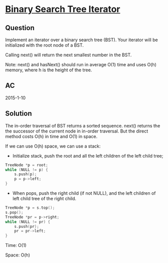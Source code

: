 ﻿# [Binary Search Tree Iterator ](https://oj.leetcode.com/problems/binary-search-tree-iterator/)
## Question
Implement an iterator over a binary search tree (BST). Your iterator will be initialized with the root node of a BST.

Calling next() will return the next smallest number in the BST.

Note: next() and hasNext() should run in average O(1) time and uses O(h) memory, where h is the height of the tree.


## AC
2015-1-10

## Solution

The in-order traversal of BST returns a sorted sequence. next() returns the the successor of the current node in in-order traversal. But the direct method costs O(h) in time and O(1) in space.

If we can use O(h) space, we can use a stack:
 -  Initialize stack, push the root and all the left children of the left child tree;
``` cpp
TreeNode *p = root;
while (NULL != p) {
	s.push(p);
	p = p->left;
}
```
 -  When pops, push the right child (if not NULL), and the left children of left child tree of the right child.
``` cpp
TreeNode *p = s.top();
s.pop();
TreeNode *pr = p->right;
while (NULL != pr) {
	s.push(pr);
	pr = pr->left;
}
```
Time: O(1)

Space: O(h)
